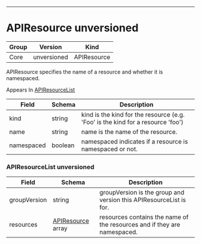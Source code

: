 

-----------
# APIResource unversioned



Group        | Version     | Kind
------------ | ---------- | -----------
Core | unversioned | APIResource







APIResource specifies the name of a resource and whether it is namespaced.

<aside class="notice">
Appears In <a href="#apiresourcelist-unversioned">APIResourceList</a> </aside>

Field        | Schema     | Description
------------ | ---------- | -----------
kind | string | kind is the kind for the resource (e.g. 'Foo' is the kind for a resource 'foo')
name | string | name is the name of the resource.
namespaced | boolean | namespaced indicates if a resource is namespaced or not.


### APIResourceList unversioned



Field        | Schema     | Description
------------ | ---------- | -----------
groupVersion | string | groupVersion is the group and version this APIResourceList is for.
resources | [APIResource](#apiresource-unversioned) array | resources contains the name of the resources and if they are namespaced.





